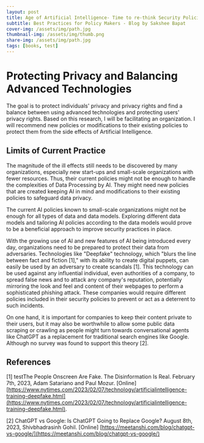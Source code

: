```yaml
---
layout: post
title: Age of Artificial Intelligence- Time to re-think Security Policies
subtitle: Best Practices for Policy Makers - Blog by Sakshee Bapat
cover-img: /assets/img/path.jpg
thumbnail-img: /assets/img/thumb.png
share-img: /assets/img/path.jpg
tags: [books, test]
---
```


# Protecting Privacy and Balancing Advanced Technologies

The goal is to protect individuals' privacy and privacy rights and find a balance between using advanced technologies and protecting users' privacy rights. Based on this research, I will be facilitating an organization. I will recommend new policies or modifications to their existing policies to protect them from the side effects of Artificial Intelligence.

## Limits of Current Practice

The magnitude of the ill effects still needs to be discovered by many organizations, especially new start-ups and small-scale organizations with fewer resources. Thus, their current policies might not be enough to handle the complexities of Data Processing by AI. They might need new policies that are created keeping AI in mind and modifications to their existing policies to safeguard data privacy.

The current AI policies known to small-scale organizations might not be enough for all types of data and data models. Exploring different data models and tailoring AI policies according to the data models would prove to be a beneficial approach to improve security practices in place.

With the growing use of AI and new features of AI being introduced every day, organizations need to be prepared to protect their data from adversaries. Technologies like "Deepfake" technology, which "blurs the line between fact and fiction [1]," with its ability to create digital puppets, can easily be used by an adversary to create scandals [1]. This technology can be used against any influential individual, even authorities of a company, to spread false news and to attack any company's reputation, potentially mirroring the look and feel and content of their webpages to perform a sophisticated phishing attack. These companies would require different policies included in their security policies to prevent or act as a deterrent to such incidents.

On one hand, it is important for companies to keep their content private to their users, but it may also be worthwhile to allow some public data scraping or crawling as people might turn towards conversational agents like ChatGPT as a replacement for traditional search engines like Google. Although no survey was found to support this theory [2].

## References
[1] testThe People Onscreen Are Fake. The Disinformation Is Real. February 7th, 2023, Adam Satariano and Paul Mozur. [Online] [https://www.nytimes.com/2023/02/07/technology/artificialintelligence-training-deepfake.html](https://www.nytimes.com/2023/02/07/technology/artificialintelligence-training-deepfake.html).

[2] ChatGPT vs Google: Is ChatGPT Going to Replace Google? August 8th, 2023, Shivbhadrasinh Gohil. [Online] [https://meetanshi.com/blog/chatgpt-vs-google/](https://meetanshi.com/blog/chatgpt-vs-google/)
